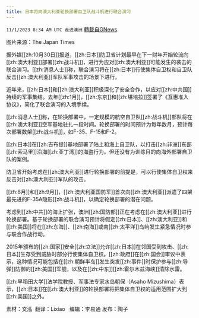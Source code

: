 ```yaml
---
title: 日本将向澳大利亚轮换部署自卫队战斗机进行联合演习
---
```

`11/1/2023 8:34 AM UTC 走进澳洲` [轉載自GNews](https://gnews.org/articles/1907395)

图片来源：The Japan Times

据外媒[[zh:10月30日]]报道，[[zh:日本]]防卫省计划最早在下一财年开始轮流向[[zh:澳大利亚]]部署[[zh:战斗机]]，进行为应对[[zh:澳大利亚]]可能发生的袭击的联合演习。[[zh:消息人士]]称，联合演习将在[[zh:日本]]行使集体自卫权和自卫队反击[[zh:澳大利亚]]军队军事攻击的场景下进行。

近年来，[[zh:日本]]和[[zh:澳大利亚]]积极深化了安全合作，以应对[[zh:中共国]]持续的军事集结。去年[[zh:1月]]，[[zh:东京]]和[[zh:堪培拉]]签署了《互惠准入协议》，简化了联合演习的入境手续。

[[zh:消息人士]]称，在轮换部署中，一定规模的航空自卫队[[zh:战斗机]]部队将在[[zh:澳大利亚]]空军基地驻扎一段时间。轮换部署的时间预计为每年数月，预计每次部署数架[[zh:战斗机]]，如F-35、F-15和F-2。

[[zh:日本]]在[[zh:吉布提]]基地部署了陆上和海上自卫队，以打击[[zh:非洲]]东部[[zh:索马里]]沿海[[zh:亚丁湾]]的海盗行为。但还没有为训练目的向海外部署自卫队的案例。

防卫省开始考虑在[[zh:澳大利亚]]进行轮换部署的前提是，可以行使集体自卫权来反击对[[zh:澳大利亚]]军队的攻击。

[[zh:8月]]和[[zh:9月]]，[[zh:澳大利亚国防军]]首次向[[zh:澳大利亚]]派遣了四架最先进的F-35A隐形[[zh:战斗机]]，以确定轮换部署的潜在问题。

考虑到[[zh:中共]]的海上扩张，澳洲[[zh:国防部]]正在考虑在[[zh:澳大利亚]]进行轮换部署。基于轮换部署的联合演习预计将假定[[zh:日本]]、[[zh:澳大利亚]]和[[zh:美国]]将在[[zh:东海]]、[[zh:南海]]或南[[zh:太平洋]]岛屿发生紧急情况时参与联合作战行动。

2015年颁布的[[zh:国家]]安全[[zh:立法]]允许[[zh:日本]]在邻国受到攻击、[[zh:日本]]生存受到威胁时部分行使集体自卫权。[[zh:政府]]在[[zh:国会]]审议中表示，这种情况可能包括在[[zh:朝鲜半岛]]发生突发[[zh:事件]]时保护参与[[zh:导弹]]防御的[[zh:美国]]军舰，以及在[[zh:中东]][[zh:霍尔木兹海峡]]清除水雷。

[[zh:早稻田大学]]法学院教授、军事法专家水岛朝保（Asaho Mizushima）表示，[[zh:日本]]在[[zh:澳大利亚]]的轮换部署将把集体自卫权的适用范围扩大到[[zh:美国]]之外。




素材：文泓   翻译：Lixiao   编辑：李易通  发布：陶子


